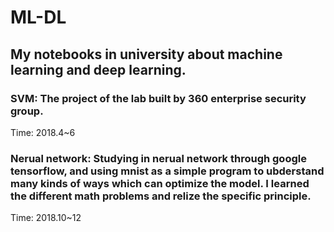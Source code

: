 # ML-DL
## My notebooks in university about machine learning and deep learning.
### SVM: The project of the lab built by 360 enterprise security group.
Time: 2018.4~6
### Nerual network: Studying in nerual network through google tensorflow, and using mnist as a simple program to ubderstand many kinds of ways which can optimize the model. I learned the different math problems and relize the specific principle.
Time: 2018.10~12
